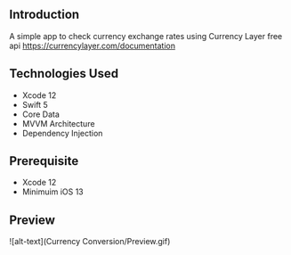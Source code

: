 ## Introduction
A simple app to check currency exchange rates using Currency Layer free api https://currencylayer.com/documentation

## Technologies Used
* Xcode 12
* Swift 5
* Core Data
* MVVM Architecture
* Dependency Injection

## Prerequisite
* Xcode 12
* Minimuim iOS 13

## Preview

![alt-text](Currency Conversion/Preview.gif)
